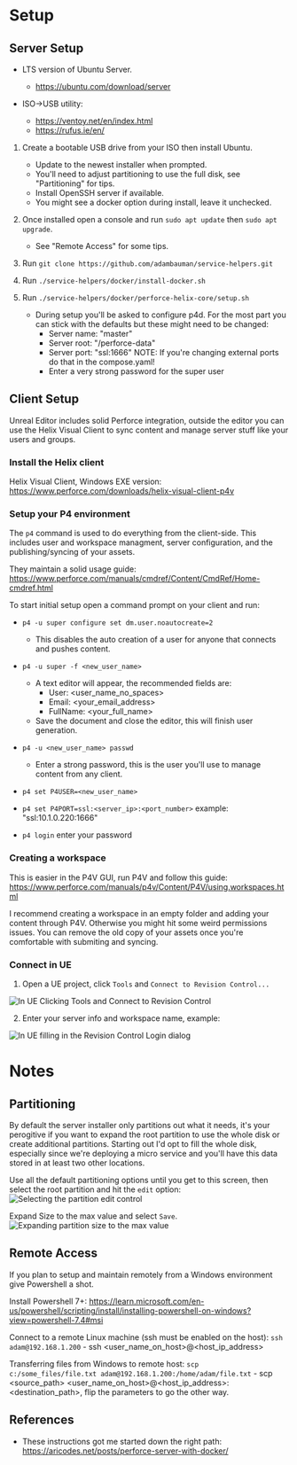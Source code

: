# Setup
## Server Setup

- LTS version of Ubuntu Server.
    - https://ubuntu.com/download/server

- ISO->USB utility: 
    - https://ventoy.net/en/index.html
    - https://rufus.ie/en/

1. Create a bootable USB drive from your ISO then install Ubuntu.
    - Update to the newest installer when prompted.
    - You'll need to adjust partitioning to use the full disk, see "Partitioning" for tips.
    - Install OpenSSH server if available.
    - You might see a docker option during install, leave it unchecked.

2. Once installed open a console and run `sudo apt update` then `sudo apt upgrade`.
    - See "Remote Access" for some tips.

3. Run `git clone https://github.com/adambauman/service-helpers.git`

4. Run `./service-helpers/docker/install-docker.sh`

5. Run `./service-helpers/docker/perforce-helix-core/setup.sh`
    - During setup you'll be asked to configure p4d. For the most part you can stick with the defaults but these might need to be changed:
        - Server name: "master"
        - Server root: "/perforce-data"
        - Server port: "ssl:1666" NOTE: If you're changing external ports do that in the compose.yaml!
        - Enter a very strong password for the super user

## Client Setup
Unreal Editor includes solid Perforce integration, outside the editor you can use the Helix Visual Client to sync content and manage server 
stuff like your users and groups.

### Install the Helix client
Helix Visual Client, Windows EXE version: https://www.perforce.com/downloads/helix-visual-client-p4v

### Setup your P4 environment
The `p4` command is used to do everything from the client-side. This includes user and workspace managment, server configuration, and the publishing/syncing of your assets.

They maintain a solid usage guide: https://www.perforce.com/manuals/cmdref/Content/CmdRef/Home-cmdref.html

To start initial setup open a command prompt on your client and run:
- `p4 -u super configure set dm.user.noautocreate=2`
    - This disables the auto creation of a user for anyone that connects and pushes content.

- `p4 -u super -f <new_user_name>`
    - A text editor will appear, the recommended fields are:
        - User: <user_name_no_spaces>
        - Email: <your_email_address>
        - FullName: <your_full_name>
    - Save the document and close the editor, this will finish user generation.

- `p4 -u <new_user_name> passwd`
    - Enter a strong password, this is the user you'll use to manage content from any client.

- `p4 set P4USER=<new_user_name>`
- `p4 set P4PORT=ssl:<server_ip>:<port_number>`  example: "ssl:10.1.0.220:1666"
- `p4 login`  enter your password

### Creating a workspace
This is easier in the P4V GUI, run P4V and follow this guide: https://www.perforce.com/manuals/p4v/Content/P4V/using.workspaces.html

I recommend creating a workspace in an empty folder and adding your content through P4V. Otherwise you might hit some weird permissions issues. You can remove the old copy of your assets once you're comfortable with submiting and syncing.

### Connect in UE
1. Open a UE project, click `Tools` and `Connect to Revision Control...`
   
![In UE Clicking Tools and Connect to Revision Control](./assets/images/unreal-version-control-menu-item.png)

2. Enter your server info and workspace name, example:
   
![In UE filling in the Revision Control Login dialog](./assets/images/unreal-version-control-dialog.png)

# Notes
## Partitioning
By default the server installer only partitions out what it needs, it's your perogitive if you want to expand the root partition to use the whole 
disk or create additional partitions. Starting out I'd opt to fill the whole disk, especially since we're deploying a micro service and you'll have this
data stored in at least two other locations. 

Use all the default partitioning options until you get to this screen, then select the root partition and hit the `edit` option:
![Selecting the partition edit control](./assets/images/ubuntu-partition-02-edit-control.png)

Expand Size to the max value and select `Save`.
![Expanding partition size to the max value](./assets/images/ubuntu-partition-03-edit-values.png)

## Remote Access
If you plan to setup and maintain remotely from a Windows environment give Powershell a shot.

Install Powershell 7+: https://learn.microsoft.com/en-us/powershell/scripting/install/installing-powershell-on-windows?view=powershell-7.4#msi

Connect to a remote Linux machine (ssh must be enabled on the host): `ssh adam@192.168.1.200`
    - ssh <user_name_on_host>@<host_ip_address>

Transferring files from Windows to remote host: `scp c:/some_files/file.txt adam@192.168.1.200:/home/adam/file.txt`
    - scp <source_path> <user_name_on_host>@<host_ip_address>:<destination_path>, flip the parameters to go the other way.

## References
- These instructions got me started down the right path: https://aricodes.net/posts/perforce-server-with-docker/
